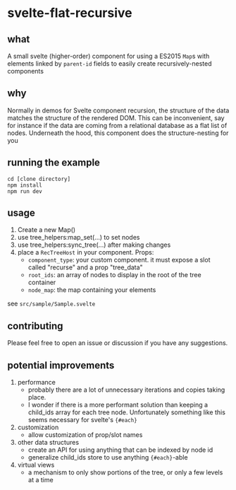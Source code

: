 # svelte-flat-recursive

## what
A small svelte (higher-order) component for using a ES2015 `Map`s with elements linked by `parent-id` fields to easily create recursively-nested components

## why
Normally in demos for Svelte component recursion, the structure of the data matches the structure of the rendered DOM.
This can be inconvenient, say for instance if the data are coming from a relational database as a flat list of nodes.
Underneath the hood, this component does the structure-nesting for you

## running the example
```
cd [clone directory]
npm install
npm run dev
```

## usage
1. Create a new Map()
1. use tree_helpers:map_set(...) to set nodes
1. use tree_helpers:sync_tree(...) after making changes
1. place a `RecTreeHost` in your component. Props:
    - `component_type`: your custom component. it must expose a slot called "recurse" and a prop "tree_data"
    - `root_ids`: an array of nodes to display in the root of the tree container
    - `node_map`: the map containing your elements

see `src/sample/Sample.svelte`

## contributing
Please feel free to open an issue or discussion if you have any suggestions.

## potential improvements
1. performance
    - probably there are a lot of unnecessary iterations and copies taking place.
    - I wonder if there is a more performant solution than keeping a child_ids array for each tree node.
      Unfortunately something like this seems necessary for svelte's `{#each}`
1. customization
    - allow customization of prop/slot names 
1. other data structures
    - create an API for using anything that can be indexed by node id
    - generalize child_ids store to use anything `{#each}`-able
1. virtual views
    - a mechanism to only show portions of the tree, or only a few levels at a time

